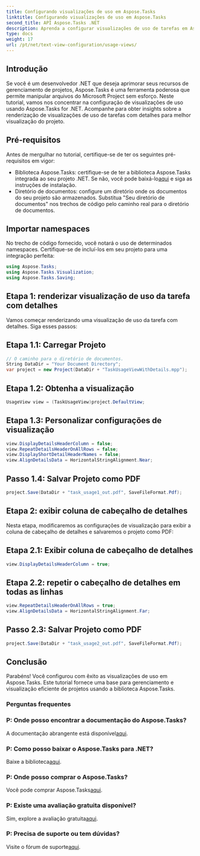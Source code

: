```yaml
---
title: Configurando visualizações de uso em Aspose.Tasks
linktitle: Configurando visualizações de uso em Aspose.Tasks
second_title: API Aspose.Tasks .NET
description: Aprenda a configurar visualizações de uso de tarefas em Aspose.Tasks for .NET. Aprimore a visualização do projeto com etapas detalhadas. Baixe a biblioteca agora!
type: docs
weight: 17
url: /pt/net/text-view-configuration/usage-views/
---
```

## Introdução
Se você é um desenvolvedor .NET que deseja aprimorar seus recursos de gerenciamento de projetos, Aspose.Tasks é uma ferramenta poderosa que permite manipular arquivos do Microsoft Project sem esforço. Neste tutorial, vamos nos concentrar na configuração de visualizações de uso usando Aspose.Tasks for .NET. Acompanhe para obter insights sobre a renderização de visualizações de uso de tarefas com detalhes para melhor visualização do projeto.
## Pré-requisitos
Antes de mergulhar no tutorial, certifique-se de ter os seguintes pré-requisitos em vigor:
-  Biblioteca Aspose.Tasks: certifique-se de ter a biblioteca Aspose.Tasks integrada ao seu projeto .NET. Se não, você pode baixá-lo[aqui](https://releases.aspose.com/tasks/net/) e siga as instruções de instalação.
- Diretório de documentos: configure um diretório onde os documentos do seu projeto são armazenados. Substitua "Seu diretório de documentos" nos trechos de código pelo caminho real para o diretório de documentos.
## Importar namespaces
No trecho de código fornecido, você notará o uso de determinados namespaces. Certifique-se de incluí-los em seu projeto para uma integração perfeita:
```csharp
using Aspose.Tasks;
using Aspose.Tasks.Visualization;
using Aspose.Tasks.Saving;
```
## Etapa 1: renderizar visualização de uso da tarefa com detalhes
Vamos começar renderizando uma visualização de uso da tarefa com detalhes. Siga esses passos:
## Etapa 1.1: Carregar Projeto
```csharp
// O caminho para o diretório de documentos.
String DataDir = "Your Document Directory";
var project = new Project(DataDir + "TaskUsageViewWithDetails.mpp");
```
## Etapa 1.2: Obtenha a visualização
```csharp
UsageView view = (TaskUsageView)project.DefaultView;
```
## Etapa 1.3: Personalizar configurações de visualização
```csharp
view.DisplayDetailsHeaderColumn = false;
view.RepeatDetailsHeaderOnAllRows = false;
view.DisplayShortDetailHeaderNames = false;
view.AlignDetailsData = HorizontalStringAlignment.Near;
```
## Passo 1.4: Salvar Projeto como PDF
```csharp
project.Save(DataDir + "task_usage1_out.pdf", SaveFileFormat.Pdf);
```
## Etapa 2: exibir coluna de cabeçalho de detalhes
Nesta etapa, modificaremos as configurações de visualização para exibir a coluna de cabeçalho de detalhes e salvaremos o projeto como PDF:
## Etapa 2.1: Exibir coluna de cabeçalho de detalhes
```csharp
view.DisplayDetailsHeaderColumn = true;
```
## Etapa 2.2: repetir o cabeçalho de detalhes em todas as linhas
```csharp
view.RepeatDetailsHeaderOnAllRows = true;
view.AlignDetailsData = HorizontalStringAlignment.Far;
```
## Passo 2.3: Salvar Projeto como PDF
```csharp
project.Save(DataDir + "task_usage2_out.pdf", SaveFileFormat.Pdf);
```
## Conclusão
Parabéns! Você configurou com êxito as visualizações de uso em Aspose.Tasks. Este tutorial fornece uma base para gerenciamento e visualização eficiente de projetos usando a biblioteca Aspose.Tasks.

### Perguntas frequentes
### P: Onde posso encontrar a documentação do Aspose.Tasks?
 A documentação abrangente está disponível[aqui](https://reference.aspose.com/tasks/net/).
### P: Como posso baixar o Aspose.Tasks para .NET?
 Baixe a biblioteca[aqui](https://releases.aspose.com/tasks/net/).
### P: Onde posso comprar o Aspose.Tasks?
 Você pode comprar Aspose.Tasks[aqui](https://purchase.aspose.com/buy).
### P: Existe uma avaliação gratuita disponível?
 Sim, explore a avaliação gratuita[aqui](https://releases.aspose.com/).
### P: Precisa de suporte ou tem dúvidas?
 Visite o fórum de suporte[aqui](https://forum.aspose.com/c/tasks/15).